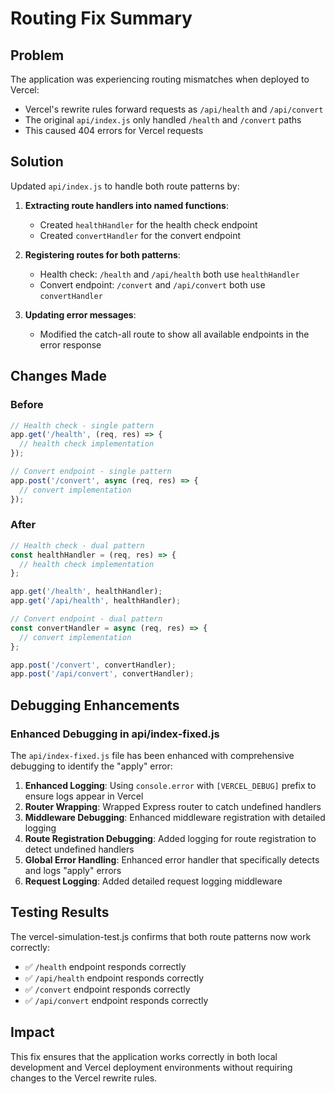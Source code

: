 # Routing Fix Summary

## Problem
The application was experiencing routing mismatches when deployed to Vercel:
- Vercel's rewrite rules forward requests as `/api/health` and `/api/convert`
- The original `api/index.js` only handled `/health` and `/convert` paths
- This caused 404 errors for Vercel requests

## Solution
Updated `api/index.js` to handle both route patterns by:

1. **Extracting route handlers into named functions**:
   - Created `healthHandler` for the health check endpoint
   - Created `convertHandler` for the convert endpoint

2. **Registering routes for both patterns**:
   - Health check: `/health` and `/api/health` both use `healthHandler`
   - Convert endpoint: `/convert` and `/api/convert` both use `convertHandler`

3. **Updating error messages**:
   - Modified the catch-all route to show all available endpoints in the error response

## Changes Made

### Before
```javascript
// Health check - single pattern
app.get('/health', (req, res) => {
  // health check implementation
});

// Convert endpoint - single pattern
app.post('/convert', async (req, res) => {
  // convert implementation
});
```

### After
```javascript
// Health check - dual pattern
const healthHandler = (req, res) => {
  // health check implementation
};

app.get('/health', healthHandler);
app.get('/api/health', healthHandler);

// Convert endpoint - dual pattern
const convertHandler = async (req, res) => {
  // convert implementation
};

app.post('/convert', convertHandler);
app.post('/api/convert', convertHandler);
```

## Debugging Enhancements

### Enhanced Debugging in api/index-fixed.js
The `api/index-fixed.js` file has been enhanced with comprehensive debugging to identify the "apply" error:

1. **Enhanced Logging**: Using `console.error` with `[VERCEL_DEBUG]` prefix to ensure logs appear in Vercel
2. **Router Wrapping**: Wrapped Express router to catch undefined handlers
3. **Middleware Debugging**: Enhanced middleware registration with detailed logging
4. **Route Registration Debugging**: Added logging for route registration to detect undefined handlers
5. **Global Error Handling**: Enhanced error handler that specifically detects and logs "apply" errors
6. **Request Logging**: Added detailed request logging middleware

## Testing Results
The vercel-simulation-test.js confirms that both route patterns now work correctly:
- ✅ `/health` endpoint responds correctly
- ✅ `/api/health` endpoint responds correctly
- ✅ `/convert` endpoint responds correctly
- ✅ `/api/convert` endpoint responds correctly

## Impact
This fix ensures that the application works correctly in both local development and Vercel deployment environments without requiring changes to the Vercel rewrite rules.